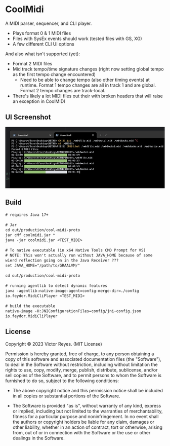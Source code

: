 CoolMidi
========
A MIDI parser, sequencer, and CLI player.
* Plays format 0 & 1 MIDI files
* Files with SysEx events should work (tested files with GS, XG)
* A few different CLI UI options

And also what isn't supported (yet):
* Format 2 MIDI files
* Mid track tempo/time signature changes (right now setting global tempo as the first tempo change encountered)
  * Need to be able to change tempo (also other timing events) at runtime. Format 1 tempo changes are all in track 1 and are global. Format 2 tempo changes are track-local.
* There's likely a lot MIDI files out their with broken headers that will raise an exception in CoolMIDI

UI Screenshot
-------------
<img src="/Screenshot%202023-11-02%20010229.png" width=898>

Build
-----
```
# requires Java 17+

# Jar
cd out/production/cool-midi-proto
jar cMf coolmidi.jar *
java -jar coolmidi.jar <TEST_MIDI>

# To native executable (in x64 Native Tools CMD Prompt for VS)
# NOTE: This won't actually run without JAVA_HOME because of some wierd reflection going on in the Java Receiver ???
set JAVA_HOME="/path/to/GRAALVM/"

cd out/production/cool-midi-proto

# running agentlib to detect dynamic features
java -agentlib:native-image-agent=config-merge-dir=./config io.feydor.MidiCliPlayer <TEST_MIDI>

# build the executable
native-image -H:JNIConfigurationFiles=config/jni-config.json io.feydor.MidiCliPlayer
```

License
-------
Copyright © 2023 Victor Reyes. (MIT License)  

Permission is hereby granted, free of charge, to any person obtaining a copy of
this software and associated documentation files (the "Software"), to deal in
the Software without restriction, including without limitation the rights to
use, copy, modify, merge, publish, distribute, sublicense, and/or sell copies of
the Software, and to permit persons to whom the Software is furnished to do so,
subject to the following conditions:

* The above copyright notice and this permission notice shall be included in
  all copies or substantial portions of the Software.

* The Software is provided "as is", without warranty of any kind, express or
  implied, including but not limited to the warranties of merchantability,
  fitness for a particular purpose and noninfringement. In no event shall the
  authors or copyright holders be liable for any claim, damages or other
  liability, whether in an action of contract, tort or otherwise, arising from,
  out of or in connection with the Software or the use or other dealings in the
  Software.
